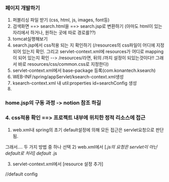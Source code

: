 ### 페이지 개발하기
1. 퍼블리싱 파일 받기 (css, html, js, images, font등)
2. 검색화면 ==> search.html을 ==> search.jsp로 변환하기 (아마도 html이 있는 자리에서 하거나, 원하는 곳에 따로 경로를??)
3. tomcat실행해보기
4. search.jsp에서 css적용 되는 지 확인하기 (/resources의 css파일이 어디에 지정되어 있는지 확인. 그리고 servlet-context.xml에 
resources가 어디로 mapping이 되어 있는지 확인 --> /resources/라면, 뒤의 /까지 설정이 되있는것이다!! 그래서 바로 resources/css/common.css로 
지정한다)
5. servlet-context.xml에서 base-package 등록(com.konantech.ksearch)
6. WEB-INF/spring/appServlet/ksearch-context.xml생성
7. ksearch-context.xml 내 util:properties id=searchConfig 생성
8. 


### home.jsp의 구동 과정 -> notion 참조 하길



### 4. css적용 확인 ==> 프로젝트 내부에 위치한 정적 리소스에 접근
1) web.xml내 spring의 초기 default설정에 의해 모든 접근은 servlet요청으로 판단됨.

그래서.... 두 가지 방법 중 하나 선택
2) web.xml에서 [*.js의 요청은 servlet이 아닌 default로 처리]
<servlet-mapping>
        <servlet-name>default</servlet-name>
        <url-pattern>*.js</url-pattern>
</servlet-mapping>

3) servlet-context.xml에서 [resource 설정 추가]
<resources mapping="/js/**" location="/resources/js/" />
<resources mapping="/resources/**" location="/resources/" /> //default config


